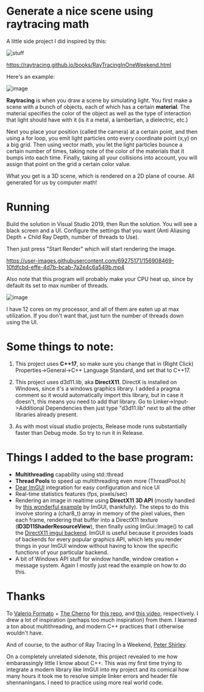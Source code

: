# Generate a nice scene using raytracing math

A little side project I did inspired by this:

![stuff](https://images-na.ssl-images-amazon.com/images/I/414m4ETx0AL._SX342_SY445_QL70_ML2_.jpg)

https://raytracing.github.io/books/RayTracingInOneWeekend.html

 Here's an example:

![image](https://user-images.githubusercontent.com/69275171/156908085-4ffbeebf-ffff-44de-84fe-42eab716bdc3.png)

**Raytracing** is when you draw a scene by simulating light. You first make a scene with a bunch of objects, each of which has a certain **material**. The material specifies the color of the object as well as the type of interaction that light should have with it (is it a metal, a lambertian, a dielectric, etc.)

Next you place your position (called the camera) at a certain point, and then using a for loop, you emit light particles onto every coordinate point (x,y) on a big grid. Then using vector math, you let the light particles bounce a certain number of times, taking note of the color of the materials that it bumps into each time. Finally, taking all your collisions into account, you will assign that point on the grid a certain color value.

What you get is a 3D scene, which is rendered on a 2D plane of course. All generated for us by computer math!

# Running

Build the solution in Visual Studio 2019, then Run the solution. You will see a black screen and a UI. Configure the settings that you want (Anti Aliasing Depth + Child Ray Depth, number of threads to Use). 

Then just press "Start Render" which will start rendering the image.

https://user-images.githubusercontent.com/69275171/156908469-10fdfcbd-effe-4d7b-bcab-7a2e4c6a549b.mp4

Also note that this program will probably make your CPU heat up, since by default its set to max number of threads. 

![image](https://user-images.githubusercontent.com/69275171/156908519-4398e2d4-d397-4567-8e5f-51d15f8d9b54.png)

I have 12 cores on my processor, and all of them are eaten up at max utilization. If you don't want that, just turn the number of threads down using the UI.

# Some things to note:

1. This project uses **C++17**, so make sure you change that in (Right Click) Properties->General->C++ Language Standard, and set that to C++17.

2. This project uses d3d11.lib, aka **DirectX11**. DirectX is installed on Windows, since it's a windows graphics library. I added a pragma comment so it would automatically import this library, but in case it doesn't, this means you need to add that library. Go to Linker->Input->Additional Dependencies then just type "d3d11.lib" next to all the other libraries already present.

3. As with most visual studio projects, Release mode runs substantially faster than Debug mode. So try to run it in Release.

# Things I added to the base program:

- **Multithreading** capability using std::thread
- **Thread Pools** to speed up multithreading even more (ThreadPool.h)
- [Dear ImGUI](https://github.com/ocornut/imgui) integration for easy configuration and nice UI
- Real-time statistics features (fps, pixels/sec)
- Rendering an image in realtime using **DirectX11 3D API** (mostly handled by [this wonderful example](https://github.com/ocornut/imgui/wiki/Image-Loading-and-Displaying-Examples#about-imtextureid) by ImGUI, thankfully). The steps to do this involve storing a (char8_t) array in memory of the pixel values, then each frame, rendering that buffer into a DirectX11 texture (**ID3D11ShaderResourceView**), then finally using ImGui::Image() to call the [DirectX11 imgui backend](https://github.com/ocornut/imgui/blob/master/backends/imgui_impl_dx11.cpp). ImGUI is useful because it provides loads of backends for every popular graphics API, which lets you render things in your ImGUI window without having to know the specific functions of your particular backend.
- A bit of Windows API stuff for window handle, window creation + message system. Again I mostly just read the example on how to do this.

# Thanks 

To [Valerio Formato](https://github.com/valerioformato) + [The Cherno](https://www.youtube.com/channel/UCQ-W1KE9EYfdxhL6S4twUNw) for [this repo](https://github.com/valerioformato/RTIAW), and [this video](https://www.youtube.com/watch?v=mOSirVeP5lo), respectively. I drew a lot of inspiration (perhaps too much inspiration) from them. I learned a ton about multithreading, and modern C++ practices that I otherwise wouldn't have.

And of course, to the author of Ray Tracing In a Weekend, [Peter Shirley](https://github.com/petershirley).

On a completely unrelated sidenote, this project revealed to me how embarassingly little I know about C++. This was my first time trying to integrate a modern library like ImGUI into my project and its comical how many hours it took me to resolve simple linker errors and header file shennaningans. I need to practice using more real world code.
